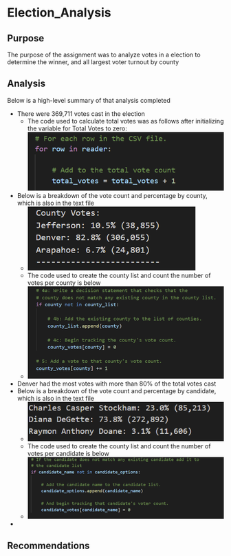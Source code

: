 # Election_Analysis
## Purpose
The purpose of the assignment was to analyze votes in a election to determine the winner, and all largest voter turnout by county
## Analysis
Below is a high-level summary of that analysis completed

  
  * There were 369,711 votes cast in the election
      * The code used to calculate total votes was as follows after initializing the variable for Total Votes to zero: ![Total Votes](https://github.com/tori-taylor/Election_Analysis1/blob/main/Resources/Total%20Votes.PNG)
  * Below is a breakdown of the vote count and percentage by county, which is also in the text file
       * ![County Votes](https://github.com/tori-taylor/Election_Analysis1/blob/main/Resources/County_Votes.PNG)
       * The code used to create the county list and count the number of votes per county is below
       * ![County Votes_Code](https://github.com/tori-taylor/Election_Analysis1/blob/main/Resources/County_Votes_Code.PNG)
  *  Denver had the most votes with more than 80% of the total votes cast
  * Below is a breakdown of the vote count and percentage by candidate, which is also in the text file
       * ![Candidate Votes](https://github.com/tori-taylor/Election_Analysis1/blob/main/Resources/Candidate_Votes.PNG)
       * The code used to create the county list and count the number of votes per candidate is below
       * ![Candidate Votes_Code](https://github.com/tori-taylor/Election_Analysis1/blob/main/Resources/Candidate_Votes_Code.PNG)
   * 

## Recommendations
